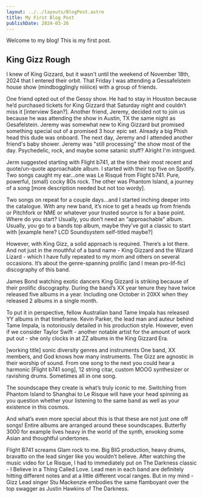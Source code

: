 ```yaml
---
layout: ../../layouts/BlogPost.astro
title: My First Blog Post
publishDate: 2024-03-26
---
```


Welcome to my blog! This is my first post.

## King Gizz Rough


I knew of King Gizzard, but it wasn't until the weekend of November 18th, 2024 that I entered their orbit. That Friday I was attending a Gessafelstein house show (mindbogglingly niiiiice) with a group of friends. 

One friend opted out of the Gessy show. He had to stay in Houston because he’d purchased tickets for King Gizzard that Saturday night and couldn’t miss it [interview Sean?]. Another friend, Jeremy, decided not to join us because he was attending the show in Austin, TX the same night as Gesafelstein. Jeremy was somewhat new to King Gizzard but promised something special out of a promised 3 hour epic set. Already a big Phish head this dude was onboard. The next day, Jeremy and I attended another friend's baby shower. Jeremy was "still processing" the show most of the day. Psychedelic, rock, and maybe some satanic stuff? Alright I'm intrigued.

Jerm suggested starting with Flight b741, at the time their most recent and quote/un-quote approachable album. I started with their top five on Spotify. Two songs caught my ear...one was Le Risqué from Flight b741. Pure, powerful, (small) cocky 80s rock. The other was Phantom Island, a journey of a song [more description needed but not too wordy].

Two songs on repeat for a couple days…and I started inching deeper into the catalogue. With any new band, it’s nice to get a heads up from friends or Pitchfork or NME or whatever your trusted source is for a base point. Where do you start? Usually, you don’t need an “approachable” album. Usually, you go to a bands top album, maybe they’ve got a classic to start with [example here? LCD Soundsystem self-titled maybe?]

However, with King Gizz, a solid approach is required. There’s a lot there. And not just in the mouthful of a band name - King Gizzard and the Wizard Lizard - which I have fully repeated to my mom and others on several occasions. It’s about the genre-spanning prolific (and I mean pro-lif-fic) discography of this band. 


James Bond watching exotic dancers
King Gizzard is striking because of their prolific discography. During the band’s XX year tenure they have twice released five albums in a year. Including one October in 20XX when they released 2 albums in a single month. 

To put it in perspective, fellow Australian band Tame Impala has released YY albums in that timeframe. Kevin Parker, the lead man and auteur behind Tame Impala, is notoriously detailed in his production style. However, even if we consider Taylor Swift - another notable artist for the amount of work put out - she only clocks in at ZZ albums in the King Gizzard Era. 

[working title] sonic diversity genres and instruments
One band, XX members, and God knows how many instruments. The Gizz are agnostic in their worship of sound. From one song to the next you could hear a harmonic [Flight b741 song], 12 string citar, custom MOOG synthesizer or ravishing drums. Sometimes all in one song. 

The soundscape they create is what’s truly iconic to me. Switching from Phantom Island to Shanghai to Le Risque will have your head spinning as you question whether your listening to the same band as well as your existence in this cosmos. 

And what’s even more special about this is that these are not just one off songs! Entire albums are arranged around these soundscapes. Butterfly 3000 for example lives heavy in the world of the synth, envoking some Asian and thoughtful undertones. 

Flight B741 screams Glam rock to me. Big BIG production, heavy drums, bravatto on the lead singer like you wouldn’t believe. After watching the music video for Le Risque, I had to immediately put on The Darkness classic - I Believe in a Thing Called Love. Lead men in each band are definitely hitting different notes and at a little different vocal ranges. But in my mind - Gizz Lead singer Stu Mackenzie embodies the same flamboyant over the top swagger as Justin Hawkins of The Darkness. 


